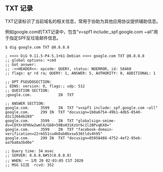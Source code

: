 ## TXT 记录

TXT记录标识了当前域名的相关信息，常用于协助为其他应用协议提供辅助信息。

例如google.com的TXT记录中，包含"v=spf1 include:_spf.google.com ~all"用于指定SPF反垃圾邮件信息。

    $ dig google.com TXT @8.8.8.8

    ; <<>> DiG 9.11.5-P4-5.1+b1-Debian <<>> google.com TXT @8.8.8.8
    ;; global options: +cmd
    ;; Got answer:
    ;; ->>HEADER<<- opcode: QUERY, status: NOERROR, id: 58460
    ;; flags: qr rd ra; QUERY: 1, ANSWER: 5, AUTHORITY: 0, ADDITIONAL: 1

    ;; OPT PSEUDOSECTION:
    ; EDNS: version: 0, flags:; udp: 512
    ;; QUESTION SECTION:
    ;google.com.            IN  TXT

    ;; ANSWER SECTION:
    google.com.     3599    IN  TXT "v=spf1 include:_spf.google.com ~all"
    google.com.     299 IN  TXT "docusign=1b0a6754-49b1-4db5-8540-d2c12664b289"
    google.com.     3599    IN  TXT "globalsign-smime-dv=CDYX+XFHUw2wml6/Gb8+59BsH31KzUr6c1l2BPvqKX8="
    google.com.     3599    IN  TXT "facebook-domain-verification=22rm551cu4k0ab0bxsw536tlds4h95"
    google.com.     299 IN  TXT "docusign=05958488-4752-4ef2-95eb-aa7ba8a3bd0e"

    ;; Query time: 34 msec
    ;; SERVER: 8.8.8.8#53(8.8.8.8)
    ;; WHEN: 一 1月 20 02:03:05 CST 2020
    ;; MSG SIZE  rcvd: 352
